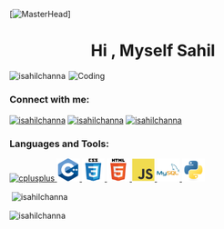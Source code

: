 [![MasterHead](https://camo.githubusercontent.com/3e4af3c2d5b42ded03d26ccf8d3ad1aea24d8a3efe64c603c3078c1d38979e6e/68747470733a2f2f6d656469612e67697068792e636f6d2f6d656469612f7561554c466c47547079724e6d2f67697068792e676966)]
<h1 align="center">Hi , Myself  Sahil </h1>

<img align="right" alt="Coding" width="400" src="https://camo.githubusercontent.com/9d9cd2d0a7b5031b75ad71de63e262d4389dac5c4c26ab645e655070bcd5391b/68747470733a2f2f6d656469612e67697068792e636f6d2f6d656469612f323678424b757556754e787038736554532f67697068792e676966">

<p align="left"> <img src="https://komarev.com/ghpvc/?username=isahilchanna&label=Profile%20views&color=0e75b6&style=flat" alt="isahilchanna" /> </p>

<h3 align="left">Connect with me:</h3>
<p align="left">
<a href="https://instagram.com/isahilchanna" target="blank"><img align="center" src="https://raw.githubusercontent.com/rahuldkjain/github-profile-readme-generator/master/src/images/icons/Social/instagram.svg" alt="isahilchanna" height="30" width="40" /></a>
<a href="https://www.codechef.com/users/isahilchanna" target="blank"><img align="center" src="https://cdn.jsdelivr.net/npm/simple-icons@3.1.0/icons/codechef.svg" alt="isahilchanna" height="30" width="40" /></a>
<a href="https://www.hackerrank.com/isahilchanna" target="blank"><img align="center" src="https://raw.githubusercontent.com/rahuldkjain/github-profile-readme-generator/master/src/images/icons/Social/hackerrank.svg" alt="isahilchanna" height="30" width="40" /></a>
</p>

<h3 align="left">Languages and Tools:</h3>
<p align="left">  <a href="https://www.w3schools.com/c/" target="_blank" rel="noreferrer"> <img src="https://raw.githubusercontent.com/devicons/devicon/master/icons/cplusplus/c-original.svg" alt="cplusplus" width="40" height="40"/> </a>
<a href="https://www.w3schools.com/cpp/" target="_blank" rel="noreferrer"> <img src="https://raw.githubusercontent.com/devicons/devicon/master/icons/cplusplus/cplusplus-original.svg" alt="cplusplus" width="40" height="40"/> </a><a href="https://www.w3schools.com/css/" target="_blank" rel="noreferrer"> <img src="https://raw.githubusercontent.com/devicons/devicon/master/icons/css3/css3-original-wordmark.svg" alt="css3" width="40" height="40"/> </a>
  <a href="https://www.w3.org/html/" target="_blank" rel="noreferrer"> <img src="https://raw.githubusercontent.com/devicons/devicon/master/icons/html5/html5-original-wordmark.svg" alt="html5" width="40" height="40"/> </a> <a href="https://developer.mozilla.org/en-US/docs/Web/JavaScript" target="_blank" rel="noreferrer"> <img src="https://raw.githubusercontent.com/devicons/devicon/master/icons/javascript/javascript-original.svg" alt="javascript" width="40" height="40"/> </a>  <a href="https://www.mysql.com/" target="_blank" rel="noreferrer"> <img src="https://raw.githubusercontent.com/devicons/devicon/master/icons/mysql/mysql-original-wordmark.svg" alt="mysql" width="40" height="40"/> </a> <a href="https://www.python.org" target="_blank" rel="noreferrer"> <img src="https://raw.githubusercontent.com/devicons/devicon/master/icons/python/python-original.svg" alt="python" width="40" height="40"/></a>  </a>  </p>

<p>&nbsp;<img align="center" src="https://github-readme-stats.vercel.app/api?username=isahilchanna&show_icons=true&locale=en" alt="isahilchanna" /></p>

<p><img align="center" src="https://github-readme-streak-stats.herokuapp.com/?user=isahilchanna&" alt="isahilchanna" /></p>
